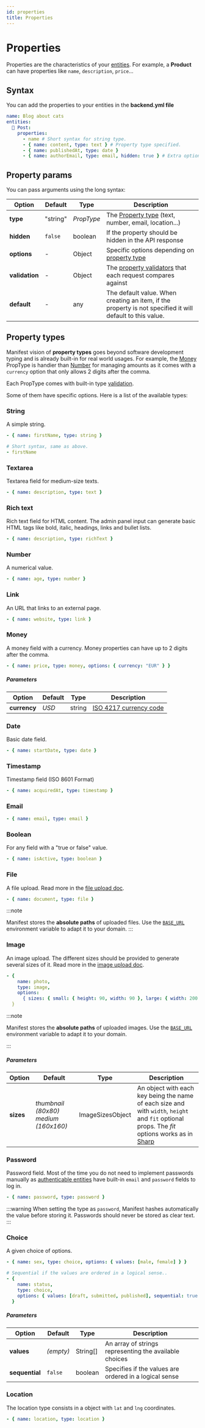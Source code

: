 ```yaml
---
id: properties
title: Properties
---
```


# Properties

Properties are the characteristics of your [entities](entities). For example, a **Product** can have properties like `name`, `description`, `price`...

## Syntax

You can add the properties to your entities in the **backend.yml file**

```yaml title="manifest/backend.yml"
name: Blog about cats
entities:
  📝 Post:
    properties:
      - name # Short syntax for string type.
      - { name: content, type: text } # Property type specified.
      - { name: publishedAt, type: date }
      - { name: authorEmail, type: email, hidden: true } # Extra options.
```

## Property params

You can pass arguments using the long syntax:

| Option         | Default  | Type       | Description                                                                                               |
| -------------- | -------- | ---------- | --------------------------------------------------------------------------------------------------------- |
| **type**       | "string" | _PropType_ | The [Property type](#property-types) (text, number, email, location...)                                   |
| **hidden**     | `false`  | boolean    | If the property should be hidden in the API response                                                      |
| **options**    | -        | Object     | Specific options depending on [property type](#property-types)                                            |
| **validation** | -        | Object     | The [property validators](./validation.md) that each request compares against                             |
| **default**    | -        | any        | The default value. When creating an item, if the property is not specified it will default to this value. |

## Property types

Manifest vision of **property types** goes beyond software development typing and is already built-in for real world usages. For example, the [Money](#money) PropType is handier than [Number](#number) for managing amounts as it comes with a `currency` option that only allows 2 digits after the comma.

Each PropType comes with built-in type [validation](./validation.md).

Some of them have specific options. Here is a list of the available types:

### String

A simple string.

```yaml
- { name: firstName, type: string }

# Short syntax, same as above.
- firstName
```

### Textarea

Textarea field for medium-size texts.

```yaml
- { name: description, type: text }
```

### Rich text

Rich text field for HTML content. The admin panel input can generate basic HTML tags like bold, italic, headings, links and bullet lists.

```yaml
- { name: description, type: richText }
```

### Number

A numerical value.

```yaml
- { name: age, type: number }
```

### Link

An URL that links to an external page.

```yaml
- { name: website, type: link }
```

### Money

A money field with a currency. Money properties can have up to 2 digits after the comma.

```yaml
- { name: price, type: money, options: { currency: "EUR" } }
```

##### Parameters

| Option       | Default | Type   | Description                                                                                      |
| ------------ | ------- | ------ | ------------------------------------------------------------------------------------------------ |
| **currency** | _USD_   | string | [ISO 4217 currency code](https://en.wikipedia.org/wiki/ISO_4217#List_of_ISO_4217_currency_codes) |

### Date

Basic date field.

```yaml
- { name: startDate, type: date }
```

### Timestamp

Timestamp field (ISO 8601 Format)

```yaml
- { name: acquiredAt, type: timestamp }
```

### Email

```yaml
- { name: email, type: email }
```

### Boolean

For any field with a "true or false" value.

```yaml
- { name: isActive, type: boolean }
```

### File

A file upload. Read more in the [file upload doc](./upload.md#upload-a-file).

```yaml
- { name: document, type: file }
```

:::note

Manifest stores the **absolute paths** of uploaded files. Use the [`BASE_URL`](./upload.md#add-a-base_url-variable) environment variable to adapt it to your domain.
:::

### Image

An image upload. The different sizes should be provided to generate several sizes of it. Read more in the [image upload doc](./upload.md#upload-an-image).

```yaml
- {
    name: photo,
    type: image,
    options:
      { sizes: { small: { height: 90, width: 90 }, large: { width: 200 } } },
  }
```

:::note

Manifest stores the **absolute paths** of uploaded images. Use the [`BASE_URL`](./upload.md#add-a-base_url-variable) environment variable to adapt it to your domain.

:::

##### Parameters

| Option    | Default                                | Type             | Description                                                                                                                                                                                |
| --------- | -------------------------------------- | ---------------- | ------------------------------------------------------------------------------------------------------------------------------------------------------------------------------------------ |
| **sizes** | _thumbnail (80x80)_ _medium (160x160)_ | ImageSizesObject | An object with each key being the name of each size and with `width`, `height` and `fit` optional props. The _fit_ options works as in [Sharp](https://sharp.pixelplumbing.com/api-resize) |

### Password

Password field. Most of the time you do not need to implement passwords manually as [authenticable entities](./auth.md#authenticable-entities) have built-in `email` and `password` fields to log in.

```yaml
- { name: password, type: password }
```

:::warning
When setting the type as `password`, Manifest hashes automatically the value before storing it. Passwords should never be stored as clear text.
:::

### Choice

A given choice of options.

```yaml
- { name: sex, type: choice, options: { values: [male, female] } }

# Sequential if the values are ordered in a logical sense..
- {
    name: status,
    type: choice,
    options: { values: [draft, submitted, published], sequential: true },
  }
```

##### Parameters

| Option         | Default   | Type     | Description                                            |
| -------------- | --------- | -------- | ------------------------------------------------------ |
| **values**     | _(empty)_ | String[] | An array of strings representing the available choices |
| **sequential** | `false`   | boolean  | Specifies if the values are ordered in a logical sense |

### Location

The location type consists in a object with `lat` and `lng` coordinates.

```yaml
- { name: location, type: location }
```
